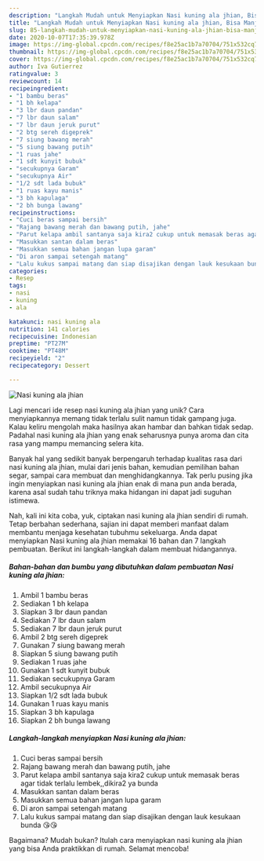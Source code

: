 ```yaml
---
description: "Langkah Mudah untuk Menyiapkan Nasi kuning ala jhian, Bisa Manjain Lidah"
title: "Langkah Mudah untuk Menyiapkan Nasi kuning ala jhian, Bisa Manjain Lidah"
slug: 85-langkah-mudah-untuk-menyiapkan-nasi-kuning-ala-jhian-bisa-manjain-lidah
date: 2020-10-07T17:35:39.978Z
image: https://img-global.cpcdn.com/recipes/f8e25ac1b7a70704/751x532cq70/nasi-kuning-ala-jhian-foto-resep-utama.jpg
thumbnail: https://img-global.cpcdn.com/recipes/f8e25ac1b7a70704/751x532cq70/nasi-kuning-ala-jhian-foto-resep-utama.jpg
cover: https://img-global.cpcdn.com/recipes/f8e25ac1b7a70704/751x532cq70/nasi-kuning-ala-jhian-foto-resep-utama.jpg
author: Iva Gutierrez
ratingvalue: 3
reviewcount: 14
recipeingredient:
- "1 bambu beras"
- "1 bh kelapa"
- "3 lbr daun pandan"
- "7 lbr daun salam"
- "7 lbr daun jeruk purut"
- "2 btg sereh digeprek"
- "7 siung bawang merah"
- "5 siung bawang putih"
- "1 ruas jahe"
- "1 sdt kunyit bubuk"
- "secukupnya Garam"
- "secukupnya Air"
- "1/2 sdt lada bubuk"
- "1 ruas kayu manis"
- "3 bh kapulaga"
- "2 bh bunga lawang"
recipeinstructions:
- "Cuci beras sampai bersih"
- "Rajang bawang merah dan bawang putih, jahe"
- "Parut kelapa ambil santanya saja kira2 cukup untuk memasak beras agar tidak terlalu lembek,,dikira2 ya bunda"
- "Masukkan santan dalam beras"
- "Masukkan semua bahan jangan lupa garam"
- "Di aron sampai setengah matang"
- "Lalu kukus sampai matang dan siap disajikan dengan lauk kesukaan bunda 😘😘"
categories:
- Resep
tags:
- nasi
- kuning
- ala

katakunci: nasi kuning ala 
nutrition: 141 calories
recipecuisine: Indonesian
preptime: "PT27M"
cooktime: "PT48M"
recipeyield: "2"
recipecategory: Dessert

---
```



![Nasi kuning ala jhian](https://img-global.cpcdn.com/recipes/f8e25ac1b7a70704/751x532cq70/nasi-kuning-ala-jhian-foto-resep-utama.jpg)

Lagi mencari ide resep nasi kuning ala jhian yang unik? Cara menyiapkannya memang tidak terlalu sulit namun tidak gampang juga. Kalau keliru mengolah maka hasilnya akan hambar dan bahkan tidak sedap. Padahal nasi kuning ala jhian yang enak seharusnya punya aroma dan cita rasa yang mampu memancing selera kita.

Banyak hal yang sedikit banyak berpengaruh terhadap kualitas rasa dari nasi kuning ala jhian, mulai dari jenis bahan, kemudian pemilihan bahan segar, sampai cara membuat dan menghidangkannya. Tak perlu pusing jika ingin menyiapkan nasi kuning ala jhian enak di mana pun anda berada, karena asal sudah tahu triknya maka hidangan ini dapat jadi suguhan istimewa.




Nah, kali ini kita coba, yuk, ciptakan nasi kuning ala jhian sendiri di rumah. Tetap berbahan sederhana, sajian ini dapat memberi manfaat dalam membantu menjaga kesehatan tubuhmu sekeluarga. Anda dapat menyiapkan Nasi kuning ala jhian memakai 16 bahan dan 7 langkah pembuatan. Berikut ini langkah-langkah dalam membuat hidangannya.

<!--inarticleads1-->

##### Bahan-bahan dan bumbu yang dibutuhkan dalam pembuatan Nasi kuning ala jhian:

1. Ambil 1 bambu beras
1. Sediakan 1 bh kelapa
1. Siapkan 3 lbr daun pandan
1. Sediakan 7 lbr daun salam
1. Sediakan 7 lbr daun jeruk purut
1. Ambil 2 btg sereh digeprek
1. Gunakan 7 siung bawang merah
1. Siapkan 5 siung bawang putih
1. Sediakan 1 ruas jahe
1. Gunakan 1 sdt kunyit bubuk
1. Sediakan secukupnya Garam
1. Ambil secukupnya Air
1. Siapkan 1/2 sdt lada bubuk
1. Gunakan 1 ruas kayu manis
1. Siapkan 3 bh kapulaga
1. Siapkan 2 bh bunga lawang




<!--inarticleads2-->

##### Langkah-langkah menyiapkan Nasi kuning ala jhian:

1. Cuci beras sampai bersih
1. Rajang bawang merah dan bawang putih, jahe
1. Parut kelapa ambil santanya saja kira2 cukup untuk memasak beras agar tidak terlalu lembek,,dikira2 ya bunda
1. Masukkan santan dalam beras
1. Masukkan semua bahan jangan lupa garam
1. Di aron sampai setengah matang
1. Lalu kukus sampai matang dan siap disajikan dengan lauk kesukaan bunda 😘😘




Bagaimana? Mudah bukan? Itulah cara menyiapkan nasi kuning ala jhian yang bisa Anda praktikkan di rumah. Selamat mencoba!
